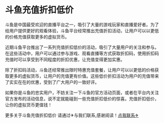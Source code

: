 # 斗鱼充值折扣低价

斗鱼是中国最受欢迎的直播平台之一，吸引了大量的游戏玩家和直播爱好者。为了给用户提供更好的观看体验，斗鱼平台经常推出充值折扣活动，让用户可以以更低的价格充值获取更多的虚拟货币。

近期斗鱼平台推出了一系列充值折扣低价的活动，吸引了大量用户的关注和参与。在这些活动中，用户可以通过参与游戏、观看直播等方式获取折扣码，使用折扣码充值时可以享受到不同程度的折扣优惠，让充值变得更加实惠。

除了折扣码活动，斗鱼还经常推出限时特惠充值套餐，让用户可以以更低的价格获取更多的虚拟货币，让用户的充值更有价值。这些低价折扣活动为用户的充值带来了实实在在的优惠，受到了广大用户的一致好评。

如果你是斗鱼的忠实用户，不妨关注一下斗鱼的官方活动页面，或者在平台内关注官方发布的活动信息，说不定就能碰到一些充值折扣低价的惊喜。充值折扣低价，让你的虚拟货币更值钱！

更多关于斗鱼充值折扣低价 请通过✈与我们联系,感谢阅读！[点我联系✈](https://my.G208.com)